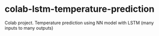 # colab-lstm-temperature-prediction
Colab project. Temperature prediction using NN model with LSTM (many inputs to many outputs)
